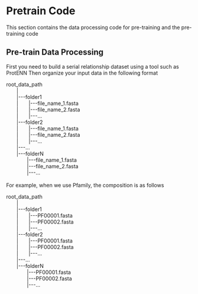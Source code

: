 # Pretrain Code


This section contains the data processing code for pre-training and the pre-training code <br>


## Pre-train Data Processing

First you need to build a serial relationship dataset using a tool such as ProtENN
Then organize your input data in the following format

root_data_path <br>
&emsp;&emsp;| <br>
&emsp;&emsp;|---folder1 <br>
&emsp;&emsp;|&emsp;&emsp;|---file_name_1.fasta <br>
&emsp;&emsp;|&emsp;&emsp;|---file_name_2.fasta <br>
&emsp;&emsp;|&emsp;&emsp;|---... <br>
&emsp;&emsp;|---folder2 <br>
&emsp;&emsp;|&emsp;&emsp;|---file_name_1.fasta <br>
&emsp;&emsp;|&emsp;&emsp;|---file_name_2.fasta <br>
&emsp;&emsp;|&emsp;&emsp;|---... <br>
&emsp;&emsp;|---... <br>
&emsp;&emsp;|---folderN <br>
&emsp;&emsp;&emsp;&emsp;|---file_name_1.fasta <br>
&emsp;&emsp;&emsp;&emsp;|---file_name_2.fasta <br>
&emsp;&emsp;&emsp;&emsp;|---... <br>
 <br>
For example, when we use Pfamily, the composition is as follows

root_data_path <br>
&emsp;&emsp;| <br>
&emsp;&emsp;|---folder1 <br>
&emsp;&emsp;|&emsp;&emsp;|---PF00001.fasta <br>
&emsp;&emsp;|&emsp;&emsp;|---PF00002.fasta <br>
&emsp;&emsp;|&emsp;&emsp;|---... <br>
&emsp;&emsp;|---folder2 <br>
&emsp;&emsp;|&emsp;&emsp;|---PF00001.fasta <br>
&emsp;&emsp;|&emsp;&emsp;|---PF00002.fasta <br>
&emsp;&emsp;|&emsp;&emsp;|---... <br>
&emsp;&emsp;|---... <br>
&emsp;&emsp;|---folderN <br>
&emsp;&emsp;&emsp;&emsp;|---PF00001.fasta <br>
&emsp;&emsp;&emsp;&emsp;|---PF00002.fasta <br>
&emsp;&emsp;&emsp;&emsp;|---... <br>

